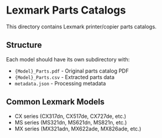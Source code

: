 # Lexmark Parts Catalogs

This directory contains Lexmark printer/copier parts catalogs.

## Structure
Each model should have its own subdirectory with:
- `{Model}_Parts.pdf` - Original parts catalog PDF
- `{Model}_Parts.csv` - Extracted parts data
- `metadata.json` - Processing metadata

## Common Lexmark Models
- CX series (CX317dn, CX517de, CX727de, etc.)
- MS series (MS321dn, MS621dn, MS821n, etc.)
- MX series (MX321adn, MX622ade, MX826ade, etc.)